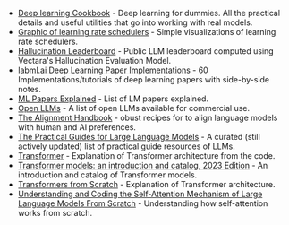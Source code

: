 - [Deep learning Cookbook](https://github.com/EleutherAI/cookbook) - Deep learning for dummies. All the practical details and useful utilities that go into working with real models.
- [Graphic of learning rate schedulers](https://raw.githubusercontent.com/rasbt/machine-learning-notes/7abac1b3dfe47b84887fcee80e5cca0e7ebf5061/learning-rates/scheduler-comparison/overview.png) - Simple visualizations of learning rate schedulers.
- [Hallucination Leaderboard](https://github.com/vectara/hallucination-leaderboard) - Public LLM leaderboard computed using Vectara's Hallucination Evaluation Model.
- [labml.ai Deep Learning Paper Implementations](https://github.com/labmlai/annotated_deep_learning_paper_implementations) - 60 Implementations/tutorials of deep learning papers with side-by-side notes.
- [ML Papers Explained](https://github.com/dair-ai/ML-Papers-Explained) - List of LM papers explained.
- [Open LLMs](https://github.com/eugeneyan/open-llms) - A list of open LLMs available for commercial use.
- [The Alignment Handbook](https://github.com/huggingface/alignment-handbook) - obust recipes for to align language models with human and AI preferences.
- [The Practical Guides for Large Language Models](https://github.com/Mooler0410/LLMsPracticalGuide) - A curated (still actively updated) list of practical guide resources of LLMs.
- [Transformer](https://nn.labml.ai/transformers/index.html) - Explanation of Transformer architecture from the code.
- [Transformer models: an introduction and catalog, 2023 Edition](https://amatriain.net/blog/transformer-models-an-introduction-and-catalog-2d1e9039f376) - An introduction and catalog of Transformer models.
- [Transformers from Scratch](https://e2eml.school/transformers.html) - Explanation of Transformer architecture.
- [Understanding and Coding the Self-Attention Mechanism of Large Language Models From Scratch](https://sebastianraschka.com/blog/2023/self-attention-from-scratch.html) - Understanding how self-attention works from scratch.
